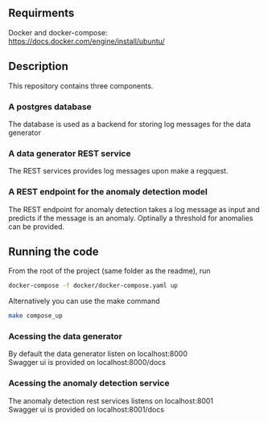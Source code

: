 ## Requirments
Docker and docker-compose: https://docs.docker.com/engine/install/ubuntu/

## Description
This repository contains three components.

### A postgres database
The database is used as a backend for storing log messages for the data generator
### A data generator REST service
The REST services provides log messages upon make a regquest. 
### A REST endpoint for the anomaly detection model
The REST endpoint for anomaly detection takes a log message as input and predicts if the message is an anomaly. Optinally a threshold for anomalies can be provided.
## Running the code
From the root of the project (same folder as the readme), run 
```bash
docker-compose -f docker/docker-compose.yaml up   
```
Alternatively you can use the make command
```bash
make compose_up
```

### Acessing the data generator
By default the data generator listen on localhost:8000 <br>
Swagger ui is provided on localhost:8000/docs

### Acessing the anomaly detection service
The anomaly detection rest services listens on localhost:8001 <br>
Swagger ui is provided on localhost:8001/docs